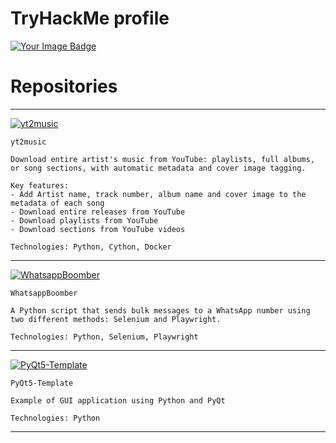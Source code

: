 # TryHackMe profile

<a href="https://tryhackme.com/r/p/Gh0st.">
<img src="https://tryhackme-badges.s3.amazonaws.com/Gh0st..png" alt="Your Image Badge" />
</a>

# Repositories
***
[![yt2music](https://github.com/C0deInBlack/yt2music)](https://github.com/C0deInBlack/yt2music)
```
yt2music

Download entire artist's music from YouTube: playlists, full albums, or song sections, with automatic metadata and cover image tagging. 

Key features:
- Add Artist name, track number, album name and cover image to the metadata of each song
- Download entire releases from YouTube
- Download playlists from YouTube
- Download sections from YouTube videos

Technologies: Python, Cython, Docker 
```
***
[![WhatsappBoomber](https://github.com/C0deInBlack/WhatsappBoomber)](https://github.com/C0deInBlack/WhatsappBoomber)
```
WhatsappBoomber

A Python script that sends bulk messages to a WhatsApp number using two different methods: Selenium and Playwright. 

Technologies: Python, Selenium, Playwright
```
***
[![PyQt5-Template](https://github.com/C0deInBlack/PyQt5-Template)](https://github.com/C0deInBlack/PyQt5-Template)
```
PyQt5-Template

Example of GUI application using Python and PyQt

Technologies: Python
```
***
